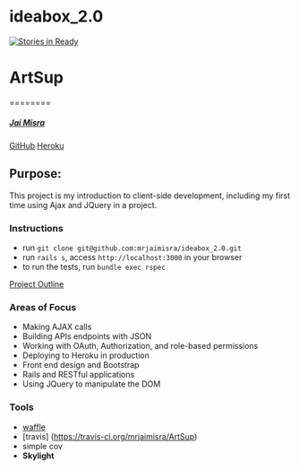 # ideabox_2.0

[![Stories in Ready](https://badge.waffle.io/mrjaimisra/ArtSup.png?label=ready&title=Ready)](https://waffle.io/mrjaimisra/ArtSup)
# ArtSup
========

##### [Jai Misra](https://github.com/mrjaimisra)
[GitHub](https://github.com/mrjaimisra/ideabox_2.0)
[Heroku](https://jaideas.herokuapp.com)

## Purpose:

This project is my introduction to client-side development, including my first time using Ajax and JQuery in a project.

### Instructions
- run `git clone git@github.com:mrjaimisra/ideabox_2.0.git`
- run `rails s`, access `http://localhost:3000` in your browser
- to run the tests, run `bundle exec rspec`

[Project Outline](https://github.com/turingschool/curriculum/blob/master/source/projects/revenge_of_idea_box.markdown)

### Areas of Focus

+ Making AJAX calls
+ Building APIs endpoints with JSON
+ Working with OAuth, Authorization, and role-based permissions 
+ Deploying to Heroku in production
+ Front end design and Bootstrap
+ Rails and RESTful applications
+ Using JQuery to manipulate the DOM

### Tools

  - [waffle](https://waffle.io/mrjaimisra/ArtSup)
  - [travis]  (https://travis-ci.org/mrjaimisra/ArtSup)
  - simple cov
  - ****Skylight****
  